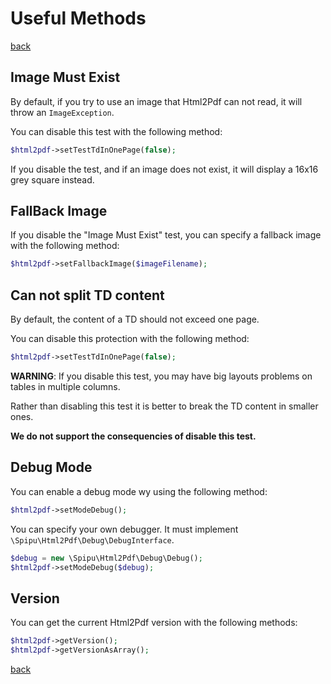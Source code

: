 # Useful Methods

[back](./README.md)

## Image Must Exist

By default, if you try to use an image that Html2Pdf can not read, it will throw an `ImageException`.

You can disable this test with the following method:

```php
$html2pdf->setTestTdInOnePage(false);
```

If you disable the test, and if an image does not exist, it will display a 16x16 grey square instead.

## FallBack Image

If you disable the "Image Must Exist" test, you can specify a fallback image with the following method: 

```php
$html2pdf->setFallbackImage($imageFilename);
```

## Can not split TD content

By default, the content of a TD should not exceed one page.

You can disable this protection with the following method:

```php
$html2pdf->setTestTdInOnePage(false);
```

**WARNING**:
If you disable this test, you may have big layouts problems on tables in multiple columns.

Rather than disabling this test it is better to break the TD content in smaller ones.

**We do not support the consequencies of disable this test.**

## Debug Mode

You can enable a debug mode wy using the following method:

```php
$html2pdf->setModeDebug();
```

You can specify your own debugger. It must implement `\Spipu\Html2Pdf\Debug\DebugInterface`.

```php
$debug = new \Spipu\Html2Pdf\Debug\Debug();
$html2pdf->setModeDebug($debug);
```
## Version

You can get the current Html2Pdf version with the following methods:

```php
$html2pdf->getVersion();
$html2pdf->getVersionAsArray();
```

[back](./README.md)

